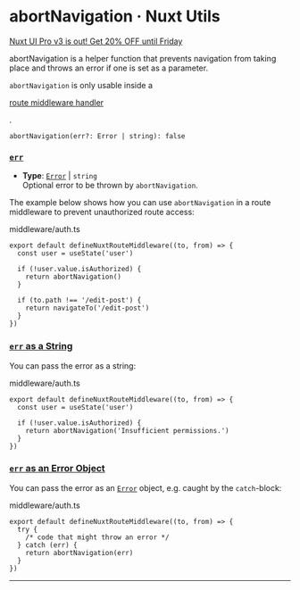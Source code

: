 # abortNavigation · Nuxt Utils
[Nuxt UI Pro v3 is out! Get 20% OFF until Friday](https://ui.nuxt.com/pro/pricing)

abortNavigation is a helper function that prevents navigation from taking place and throws an error if one is set as a parameter.

`abortNavigation` is only usable inside a

[route middleware handler](https://nuxt.com/docs/guide/directory-structure/middleware)

.

```
abortNavigation(err?: Error | string): false

```


### [`err`](#err)

*   **Type**: [`Error`](https://developer.mozilla.org/pl/docs/Web/JavaScript/Reference/Global_Objects/Error) | `string`  
    Optional error to be thrown by `abortNavigation`.

The example below shows how you can use `abortNavigation` in a route middleware to prevent unauthorized route access:

middleware/auth.ts

```
export default defineNuxtRouteMiddleware((to, from) => {
  const user = useState('user')

  if (!user.value.isAuthorized) {
    return abortNavigation()
  }

  if (to.path !== '/edit-post') {
    return navigateTo('/edit-post')
  }
})

```


### [`err` as a String](#err-as-a-string)

You can pass the error as a string:

middleware/auth.ts

```
export default defineNuxtRouteMiddleware((to, from) => {
  const user = useState('user')

  if (!user.value.isAuthorized) {
    return abortNavigation('Insufficient permissions.')
  }
})

```


### [`err` as an Error Object](#err-as-an-error-object)

You can pass the error as an [`Error`](https://developer.mozilla.org/pl/docs/Web/JavaScript/Reference/Global_Objects/Error) object, e.g. caught by the `catch`\-block:

middleware/auth.ts

```
export default defineNuxtRouteMiddleware((to, from) => {
  try {
    /* code that might throw an error */
  } catch (err) {
    return abortNavigation(err)
  }
})

```


* * *
